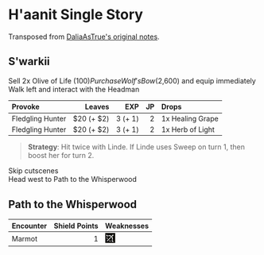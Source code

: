 # H'aanit Single Story

Transposed from [DaliaAsTrue's original notes](https://drive.google.com/file/d/1rAopN7ZrQXQC0X60xdQ2_iA_EQsTjFgR/view).

## S'warkii

Sell 2x Olive of Life ($100)  
Purchase Wolf's Bow ($2,600) and equip immediately  
Walk left and interact with the Headman  

| Provoke | Leaves | EXP |  JP | Drops |
| :-- | --: | --: | --: | :-- |
| Fledgling Hunter | $20 (+ $2) | 3 (+ 1) | 2 | 1x Healing Grape |
| Fledgling Hunter | $20 (+ $2) | 3 (+ 1) | 2 | 1x Herb of Light |

> **Strategy**: Hit twice with Linde. If Linde uses Sweep on turn 1, then boost her for turn 2.

Skip cutscenes  
Head west to Path to the Whisperwood

## Path to the Whisperwood

| Encounter | Shield Points | Weaknesses |
| :-- | --: | :-- |
| Marmot | 1 | ![](https://raw.githubusercontent.com/speedfuns/octopath/master/img/weapons/bow.png) 